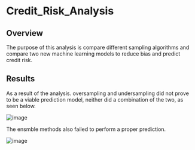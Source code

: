 # Credit_Risk_Analysis

## Overview
The purpose of this analysis is compare different sampling algorithms and compare two new machine learning models to reduce bias and predict credit risk.

## Results
As a result of the analysis. oversampling and undersampling did not prove to be a viable prediction model, neither did a combination of the two, as seen below.

![image](https://user-images.githubusercontent.com/98003050/175833613-904cec56-2e41-4c7e-9267-8f018d33cfd4.png)


The ensmble methods also failed to perform a proper prediction.

![image](https://user-images.githubusercontent.com/98003050/175833641-4cc67fd2-ed1c-4d58-b06a-489466685f86.png)
